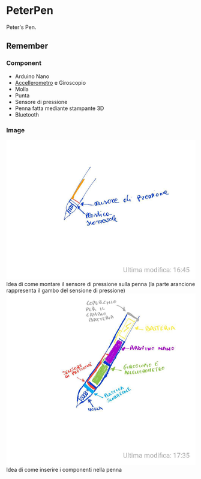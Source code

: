 # PeterPen
Peter's Pen.

## Remember
### Component
- Arduino Nano
- [Accellerometro](https://www.amazon.it/Aukru-MPU-6050-Giroscopio-Accelerometro-Arduino/dp/B00PL70P7K/ref=sr_1_1?ie=UTF8&qid=1544976248&sr=8-1&keywords=accellerometro) e Giroscopio
- Molla
- Punta
- Sensore di pressione
- Penna fatta mediante stampante 3D
- Bluetooth


### Image

![Image](img/penna.jpg)
Idea di come montare il sensore di pressione sulla penna (la parte arancione rappresenta il gambo del sensione di pressione)
![Image](img/penna_completa.jpg)
Idea di come inserire i componenti nella penna
